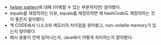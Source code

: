 * [helper pattern](https://wiki.c2.com/?HelperPattern)에 대해 (이해할 수 있는 부분까지만) 알아봤다.
* equals를 재정의하는 이유, equals를 재정의하면 왜 hashCode도 재정의하는 것이 좋은지 알아봤다.
* 책 CODE에서 디스크와 메모리의 차이점을 찾아봤고, non-volatile memory가 있는지 찾아봤다.
* 해시 충돌이 언제 일어나는지, Java에서 어떻게 처리하는지 알아봤다.
